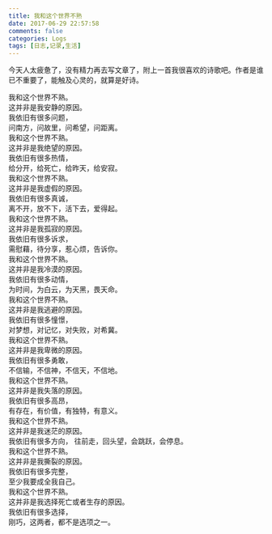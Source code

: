 ```yaml
---
title: 我和这个世界不熟
date: 2017-06-29 22:57:58
comments: false
categories: Logs
tags: [日志,记录,生活]
---
```

今天人太疲惫了，没有精力再去写文章了，附上一首我很喜欢的诗歌吧。作者是谁已不重要了，能触及心灵的，就算是好诗。  

我和这个世界不熟。  
这并非是我安静的原因。  
我依旧有很多问题，  
问南方，问故里，问希望，问距离。  
我和这个世界不熟。  
这并非是我绝望的原因。  
我依旧有很多热情，  
给分开，给死亡，给昨天，给安寂。  
我和这个世界不熟。  
这并非是我虚假的原因。  
我依旧有很多真诚，  
离不开，放不下，活下去，爱得起。  
我和这个世界不熟。  
这并非是我孤寂的原因。  
我依旧有很多诉求，  
需慰藉，待分享，惹心烦，告诉你。  
我和这个世界不熟。  
这并非是我冷漠的原因。  
我依旧有很多动情，  
为时间，为白云，为天黑，畏天命。  
我和这个世界不熟。  
这并非是我逃避的原因。  
我依旧有很多憧憬，  
对梦想，对记忆，对失败，对希冀。  
我和这个世界不熟。  
这并非是我卑微的原因。  
我依旧有很多勇敢，  
不信输，不信神，不信天，不信地。  
我和这个世界不熟。  
这并非是我失落的原因。  
我依旧有很多高昂，  
有存在，有价值，有独特，有意义。  
我和这个世界不熟。  
这并非是我迷茫的原因。  
我依旧有很多方向，
往前走，回头望，会跳跃，会停息。  
我和这个世界不熟。  
这并非是我撕裂的原因。  
我依旧有很多完整，  
至少我要成全我自己。  
我和这个世界不熟。  
这并非是我选择死亡或者生存的原因。  
我依旧有很多选择，  
刚巧，这两者，都不是选项之一。